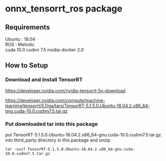 # onnx_tensorrt_ros package

## Requirements
Ubuntu : 18.04  
ROS : Melodic  
cuda 10.0
cudnn 7.5
nvidia-docker 2.0

## How to Setup
### Download and Install TensorRT

https://developer.nvidia.com/nvidia-tensorrt-5x-download

https://developer.nvidia.com/compute/machine-learning/tensorrt/5.1/ga/tars/TensorRT-5.1.5.0.Ubuntu-18.04.2.x86_64-gnu.cuda-10.0.cudnn7.5.tar.gz

### Put downloaded tar into this package 
put TensorRT-5.1.5.0.Ubuntu-18.04.2.x86_64-gnu.cuda-10.0.cudnn7.5.tar.gz into third_party directory in this package and unzip

```
tar -xvzf TensorRT-5.1.5.0.Ubuntu-18.04.2.x86_64-gnu.cuda-10.0.cudnn7.5.tar.gz
```